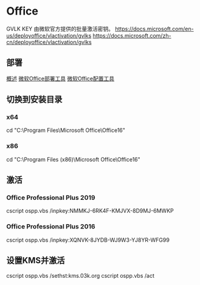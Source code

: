 # Office

GVLK KEY 由微软官方提供的批量激活密钥。
https://docs.microsoft.com/en-us/deployoffice/vlactivation/gvlks
https://docs.microsoft.com/zh-cn/deployoffice/vlactivation/gvlks

## 部署

[概述](https://docs.microsoft.com/zh-cn/deployoffice/overview-office-deployment-tool)
[微软Office部署工具](https://go.microsoft.com/fwlink/p/?LinkID=626065)
[微软Office配置工具](https://config.office.com/)

## 切换到安装目录

### x64
cd "C:\Program Files\Microsoft Office\Office16"

### x86
cd "C:\Program Files (x86)\Microsoft Office\Office16"

## 激活

### Office Professional Plus 2019
cscript ospp.vbs /inpkey:NMMKJ-6RK4F-KMJVX-8D9MJ-6MWKP

### Office Professional Plus 2016
cscript ospp.vbs /inpkey:XQNVK-8JYDB-WJ9W3-YJ8YR-WFG99

## 设置KMS并激活
cscript ospp.vbs /sethst:kms.03k.org
cscript ospp.vbs /act